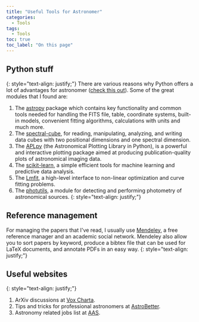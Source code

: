 ```yaml
---
title: "Useful Tools for Astronomer"
categories:
  - Tools
tags:
  - Tools
toc: true
toc_label: "On this page"
---
```


## Python stuff

{: style="text-align: justify;"}
There are various reasons why Python offers a lot of advantages for astronomer ([check this out](https://www.astrobetter.com/wiki/tiki-index.php?page=python)). Some of the great modules that I found are:
1. The [astropy](https://docs.astropy.org/en/stable/index.html) package which contains key functionality and common tools needed for handling the FITS file, table, coordinate systems, built-in models, convenient fitting algorithms, calculations with units and much more. 
2. The [spectral-cube](https://spectral-cube.readthedocs.io/en/latest/), for reading, manipulating, analyzing, and writing data cubes with two positional dimensions and one spectral dimension.
3. The [APLpy](https://aplpy.readthedocs.io/en/stable/) (the Astronomical Plotting Library in Python), is a powerful and interactive plotting package aimed at producing publication-quality plots of astronomical imaging data.
4. The [scikit-learn](https://scikit-learn.org/stable/), a simple efficient tools for machine learning and predictive data analysis.
5. The [Lmfit](https://lmfit.github.io/lmfit-py/), a high-level interface to non-linear optimization and curve fitting problems.
6. The [photutils](https://photutils.readthedocs.io/en/stable/), a module for detecting and performing photometry of astronomical sources.
{: style="text-align: justify;"}

## Reference management

For managing the papers that I've read, I usually use [Mendeley](https://www.mendeley.com/), a free reference manager and an academic social network. Mendeley also allow you to sort papers by keyword, produce a bibtex file that can be used for LaTeX documents, and annotate PDFs in an easy way.
{: style="text-align: justify;"}

## Useful websites
{: style="text-align: justify;"}
1. ArXiv discussions at [Vox Charta](https://harvard.voxcharta.org/).
2. Tips and tricks for professional astronomers at [AstroBetter](https://www.astrobetter.com/).
3. Astronomy related jobs list at [AAS](https://jobregister.aas.org/).
